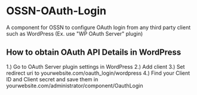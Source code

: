 # OSSN-OAuth-Login
A component for OSSN to configure OAuth login from any third party client such as WordPress (Ex. use "WP OAuth Server" plugin)

## How to obtain OAuth API Details in WordPress

1.) Go to OAuth Server plugin settings in WordPress
2.) Add client
3.) Set redirect uri to yourwebsite.com/oauth_login/wordpress
4.) Find your Client ID and Client secret and save them in yourwebsite.com/administrator/component/OauthLogin
